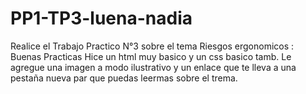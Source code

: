 # PP1-TP3-luena-nadia
Realice el Trabajo Practico N°3 sobre el tema Riesgos ergonomicos : Buenas Practicas
Hice un html muy basico y un css basico tamb.
Le agregue una imagen a modo ilustrativo y un enlace que te lleva a una pestaña nueva par que puedas leermas sobre el trema.